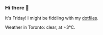 ### Hi there :wave:

It's Friday! I might be fiddling with my [dotfiles](https://github.com/bewuethr/dotfiles).

Weather in Toronto: clear, at +3°C.
